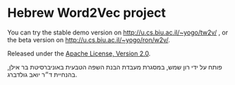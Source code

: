 # Hebrew Word2Vec project
You can try the stable demo version on http://u.cs.biu.ac.il/~yogo/tw2v/ , or the beta version on http://u.cs.biu.ac.il/~yogo/ron/w2v/.

Released under the [Apache License, Version 2.0](https://www.apache.org/licenses/LICENSE-2.0).

 פותח על ידי רון שמש, במסגרת מעבדת הבנת השפה הטבעית באוניברסיטת בר אילן, בהנחיית ד״ר יואב גולדברג.
